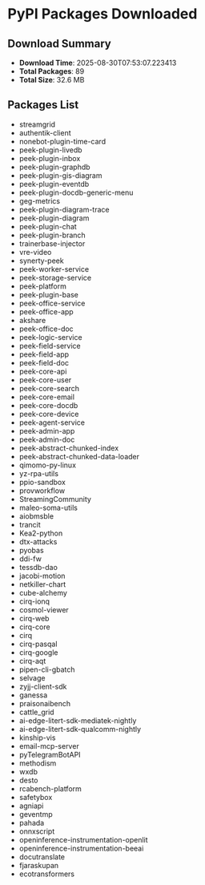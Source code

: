 # PyPI Packages Downloaded

## Download Summary
- **Download Time**: 2025-08-30T07:53:07.223413
- **Total Packages**: 89
- **Total Size**: 32.6 MB

## Packages List
- streamgrid
- authentik-client
- nonebot-plugin-time-card
- peek-plugin-livedb
- peek-plugin-inbox
- peek-plugin-graphdb
- peek-plugin-gis-diagram
- peek-plugin-eventdb
- peek-plugin-docdb-generic-menu
- geg-metrics
- peek-plugin-diagram-trace
- peek-plugin-diagram
- peek-plugin-chat
- peek-plugin-branch
- trainerbase-injector
- vre-video
- synerty-peek
- peek-worker-service
- peek-storage-service
- peek-platform
- peek-plugin-base
- peek-office-service
- peek-office-app
- akshare
- peek-office-doc
- peek-logic-service
- peek-field-service
- peek-field-app
- peek-field-doc
- peek-core-api
- peek-core-user
- peek-core-search
- peek-core-email
- peek-core-docdb
- peek-core-device
- peek-agent-service
- peek-admin-app
- peek-admin-doc
- peek-abstract-chunked-index
- peek-abstract-chunked-data-loader
- qimomo-py-linux
- yz-rpa-utils
- ppio-sandbox
- provworkflow
- StreamingCommunity
- maleo-soma-utils
- aiobmsble
- trancit
- Kea2-python
- dtx-attacks
- pyobas
- ddi-fw
- tessdb-dao
- jacobi-motion
- netkiller-chart
- cube-alchemy
- cirq-ionq
- cosmol-viewer
- cirq-web
- cirq-core
- cirq
- cirq-pasqal
- cirq-google
- cirq-aqt
- pipen-cli-gbatch
- selvage
- zyjj-client-sdk
- ganessa
- praisonaibench
- cattle_grid
- ai-edge-litert-sdk-mediatek-nightly
- ai-edge-litert-sdk-qualcomm-nightly
- kinship-vis
- email-mcp-server
- pyTelegramBotAPI
- methodism
- wxdb
- desto
- rcabench-platform
- safetybox
- agniapi
- geventmp
- pahada
- onnxscript
- openinference-instrumentation-openlit
- openinference-instrumentation-beeai
- docutranslate
- fjaraskupan
- ecotransformers
